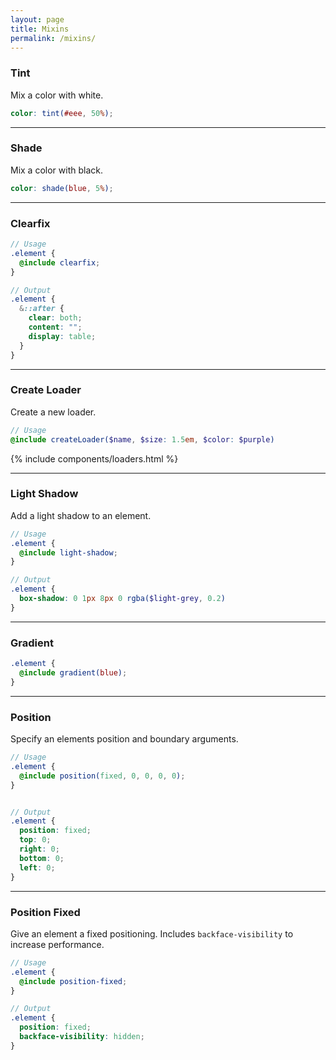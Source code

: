 ```yaml
---
layout: page
title: Mixins
permalink: /mixins/
---
```


### Tint

Mix a color with white.

```scss
color: tint(#eee, 50%);
```

___

### Shade

Mix a color with black.

```scss
color: shade(blue, 5%);
```

___

### Clearfix
```scss
// Usage
.element {
  @include clearfix;
}

// Output
.element {
  &::after {
    clear: both;
    content: "";
    display: table;
  }
}
```

___

### Create Loader

Create a new loader.

```scss
// Usage
@include createLoader($name, $size: 1.5em, $color: $purple)
```

{% include components/loaders.html %}

___

### Light Shadow

Add a light shadow to an element.

```scss
// Usage
.element {
  @include light-shadow;
}

// Output
.element {
  box-shadow: 0 1px 8px 0 rgba($light-grey, 0.2)
}
```

___

### Gradient

```scss
.element {
  @include gradient(blue);
}
```

___

### Position

Specify an elements position and boundary arguments.

```scss
// Usage
.element {
  @include position(fixed, 0, 0, 0, 0);
}


// Output
.element {
  position: fixed;
  top: 0;
  right: 0;
  bottom: 0;
  left: 0;
}
```

___

### Position Fixed

Give an element a fixed positioning. Includes `backface-visibility` to increase performance.

```scss
// Usage
.element {
  @include position-fixed;
}

// Output
.element {
  position: fixed;
  backface-visibility: hidden;
}
```
